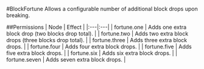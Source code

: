 #BlockFortune
Allows a configurable number of additional block drops upon breaking.

##Permissions
| Node | Effect |
|:---|:---|
| fortune.one | Adds one extra block drop (two blocks drop total). |
| fortune.two | Adds two extra block drops (three blocks drop total). |
| fortune.three | Adds three extra block drops. |
| fortune.four | Adds four extra block drops. |
| fortune.five | Adds five extra block drops. |
| fortune.six | Adds six extra block drops. |
| fortune.seven | Adds seven extra block drops. |
